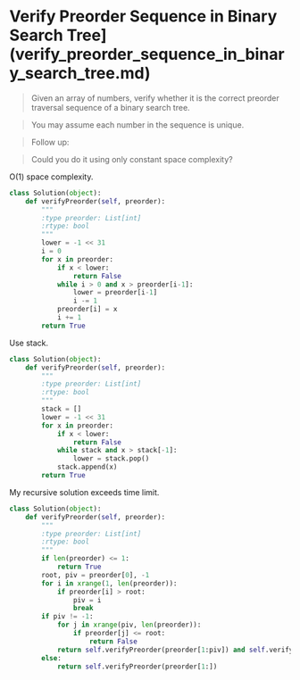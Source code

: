 # Verify Preorder Sequence in Binary Search Tree](verify_preorder_sequence_in_binary_search_tree.md)

> Given an array of numbers, verify whether it is the correct preorder traversal sequence of a binary search tree.

> You may assume each number in the sequence is unique.

> Follow up:

> Could you do it using only constant space complexity?

O(1) space complexity.

```Python
class Solution(object):
    def verifyPreorder(self, preorder):
        """
        :type preorder: List[int]
        :rtype: bool
        """
        lower = -1 << 31
        i = 0
        for x in preorder:
            if x < lower:
                return False
            while i > 0 and x > preorder[i-1]:
                lower = preorder[i-1]
                i -= 1
            preorder[i] = x
            i += 1
        return True
```

Use stack.

```Python
class Solution(object):
    def verifyPreorder(self, preorder):
        """
        :type preorder: List[int]
        :rtype: bool
        """
        stack = []
        lower = -1 << 31
        for x in preorder:
            if x < lower:
                return False
            while stack and x > stack[-1]:
                lower = stack.pop()
            stack.append(x)
        return True
```

My recursive solution exceeds time limit.

```Python
class Solution(object):
    def verifyPreorder(self, preorder):
        """
        :type preorder: List[int]
        :rtype: bool
        """
        if len(preorder) <= 1:
            return True
        root, piv = preorder[0], -1
        for i in xrange(1, len(preorder)):
            if preorder[i] > root:
                piv = i
                break
        if piv != -1:
            for j in xrange(piv, len(preorder)):
                if preorder[j] <= root:
                    return False
            return self.verifyPreorder(preorder[1:piv]) and self.verifyPreorder(preorder[piv:])
        else:
            return self.verifyPreorder(preorder[1:])
```
